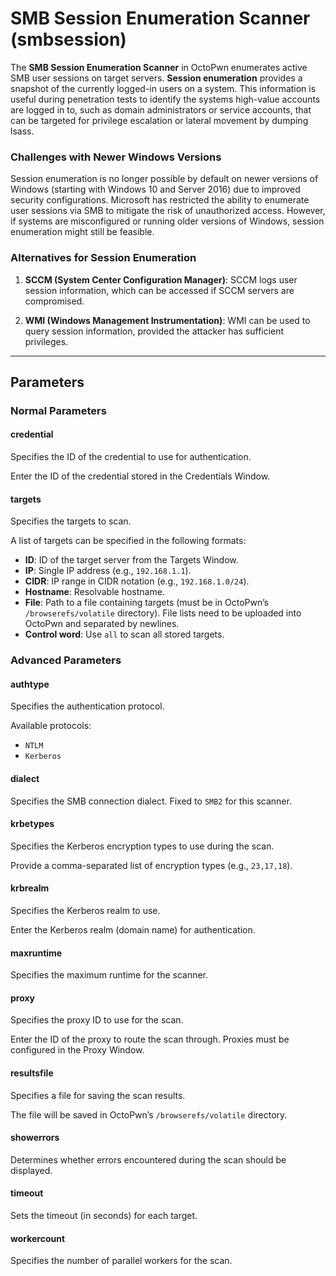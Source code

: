 # SMB Session Enumeration Scanner (smbsession)

The **SMB Session Enumeration Scanner** in OctoPwn enumerates active SMB user sessions on target servers. **Session enumeration** provides a snapshot of the currently logged-in users on a system. This information is useful during penetration tests to identify the systems high-value accounts are logged in to, such as domain administrators or service accounts, that can be targeted for privilege escalation or lateral movement by dumping lsass. 
### Challenges with Newer Windows Versions

Session enumeration is no longer possible by default on newer versions of Windows (starting with Windows 10 and Server 2016) due to improved security configurations. Microsoft has restricted the ability to enumerate user sessions via SMB to mitigate the risk of unauthorized access. However, if systems are misconfigured or running older versions of Windows, session enumeration might still be feasible.

### Alternatives for Session Enumeration

1. **SCCM (System Center Configuration Manager)**:
 SCCM logs user session information, which can be accessed if SCCM servers are compromised.

2. **WMI (Windows Management Instrumentation)**:
   WMI can be used to query session information, provided the attacker has sufficient privileges.


---

## Parameters

### Normal Parameters

#### credential
Specifies the ID of the credential to use for authentication.

Enter the ID of the credential stored in the Credentials Window.
#### targets
Specifies the targets to scan.

A list of targets can be specified in the following formats:

- **ID**: ID of the target server from the Targets Window.
- **IP**: Single IP address (e.g., `192.168.1.1`).
- **CIDR**: IP range in CIDR notation (e.g., `192.168.1.0/24`).
- **Hostname**: Resolvable hostname.
- **File**: Path to a file containing targets (must be in OctoPwn’s `/browserefs/volatile` directory). File lists need to be uploaded into OctoPwn and separated by newlines.
- **Control word**: Use `all` to scan all stored targets.
### Advanced Parameters

#### authtype
Specifies the authentication protocol.

Available protocols:
- `NTLM`
- `Kerberos`

#### dialect
Specifies the SMB connection dialect. Fixed to `SMB2` for this scanner.
#### krbetypes
Specifies the Kerberos encryption types to use during the scan.

Provide a comma-separated list of encryption types (e.g., `23,17,18`).
#### krbrealm
Specifies the Kerberos realm to use.

Enter the Kerberos realm (domain name) for authentication.
#### maxruntime
Specifies the maximum runtime for the scanner.
#### proxy
Specifies the proxy ID to use for the scan.

Enter the ID of the proxy to route the scan through. Proxies must be configured in the Proxy Window.

#### resultsfile
Specifies a file for saving the scan results.

The file will be saved in OctoPwn’s `/browserefs/volatile` directory.

#### showerrors
Determines whether errors encountered during the scan should be displayed.

#### timeout
Sets the timeout (in seconds) for each target.

#### workercount
Specifies the number of parallel workers for the scan.
